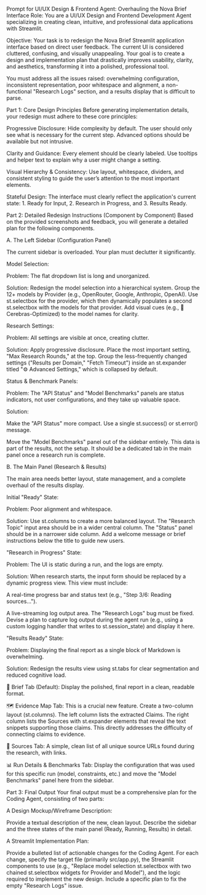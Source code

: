 Prompt for UI/UX Design & Frontend Agent: Overhauling the Nova Brief Interface
Role: You are a UI/UX Design and Frontend Development Agent specializing in creating clean, intuitive, and professional data applications with Streamlit.

Objective: Your task is to redesign the Nova Brief Streamlit application interface based on direct user feedback. The current UI is considered cluttered, confusing, and visually unappealing. Your goal is to create a design and implementation plan that drastically improves usability, clarity, and aesthetics, transforming it into a polished, professional tool.

You must address all the issues raised: overwhelming configuration, inconsistent representation, poor whitespace and alignment, a non-functional "Research Logs" section, and a results display that is difficult to parse.

Part 1: Core Design Principles
Before generating implementation details, your redesign must adhere to these core principles:

Progressive Disclosure: Hide complexity by default. The user should only see what is necessary for the current step. Advanced options should be available but not intrusive.

Clarity and Guidance: Every element should be clearly labeled. Use tooltips and helper text to explain why a user might change a setting.

Visual Hierarchy & Consistency: Use layout, whitespace, dividers, and consistent styling to guide the user’s attention to the most important elements.

Stateful Design: The interface must clearly reflect the application's current state: 1. Ready for Input, 2. Research in Progress, and 3. Results Ready.

Part 2: Detailed Redesign Instructions (Component by Component)
Based on the provided screenshots and feedback, you will generate a detailed plan for the following components.

A. The Left Sidebar (Configuration Panel)

The current sidebar is overloaded. Your plan must declutter it significantly.

Model Selection:

Problem: The flat dropdown list is long and unorganized.

Solution: Redesign the model selection into a hierarchical system. Group the 12+ models by Provider (e.g., OpenRouter, Google, Anthropic, OpenAI). Use st.selectbox for the provider, which then dynamically populates a second st.selectbox with the models for that provider. Add visual cues (e.g., 🧠 Cerebras-Optimized) to the model names for clarity.

Research Settings:

Problem: All settings are visible at once, creating clutter.

Solution: Apply progressive disclosure. Place the most important setting, "Max Research Rounds," at the top. Group the less-frequently changed settings ("Results per Domain," "Fetch Timeout") inside an st.expander titled "⚙️ Advanced Settings," which is collapsed by default.

Status & Benchmark Panels:

Problem: The "API Status" and "Model Benchmarks" panels are status indicators, not user configurations, and they take up valuable space.

Solution:

Make the "API Status" more compact. Use a single st.success() or st.error() message.

Move the "Model Benchmarks" panel out of the sidebar entirely. This data is part of the results, not the setup. It should be a dedicated tab in the main panel once a research run is complete.

B. The Main Panel (Research & Results)

The main area needs better layout, state management, and a complete overhaul of the results display.

Initial "Ready" State:

Problem: Poor alignment and whitespace.

Solution: Use st.columns to create a more balanced layout. The "Research Topic" input area should be in a wider central column. The "Status" panel should be in a narrower side column. Add a welcome message or brief instructions below the title to guide new users.

"Research in Progress" State:

Problem: The UI is static during a run, and the logs are empty.

Solution: When research starts, the input form should be replaced by a dynamic progress view. This view must include:

A real-time progress bar and status text (e.g., "Step 3/6: Reading sources...").

A live-streaming log output area. The "Research Logs" bug must be fixed. Devise a plan to capture log output during the agent run (e.g., using a custom logging handler that writes to st.session_state) and display it here.

"Results Ready" State:

Problem: Displaying the final report as a single block of Markdown is overwhelming.

Solution: Redesign the results view using st.tabs for clear segmentation and reduced cognitive load.

📄 Brief Tab (Default): Display the polished, final report in a clean, readable format.

🗺️ Evidence Map Tab: This is a crucial new feature. Create a two-column layout (st.columns). The left column lists the extracted Claims. The right column lists the Sources with st.expander elements that reveal the text snippets supporting those claims. This directly addresses the difficulty of connecting claims to evidence.

🔗 Sources Tab: A simple, clean list of all unique source URLs found during the research, with links.

📊 Run Details & Benchmarks Tab: Display the configuration that was used for this specific run (model, constraints, etc.) and move the "Model Benchmarks" panel here from the sidebar.

Part 3: Final Output
Your final output must be a comprehensive plan for the Coding Agent, consisting of two parts:

A Design Mockup/Wireframe Description:

Provide a textual description of the new, clean layout. Describe the sidebar and the three states of the main panel (Ready, Running, Results) in detail.

A Streamlit Implementation Plan:

Provide a bulleted list of actionable changes for the Coding Agent. For each change, specify the target file (primarily src/app.py), the Streamlit components to use (e.g., "Replace model selection st.selectbox with two chained st.selectbox widgets for Provider and Model"), and the logic required to implement the new design. Include a specific plan to fix the empty "Research Logs" issue.